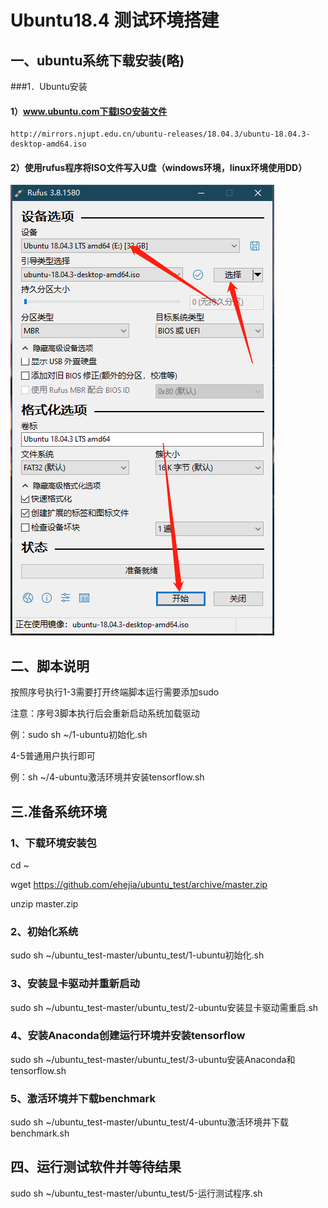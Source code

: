# Ubuntu18.4 测试环境搭建

## 一、ubuntu系统下载安装(略)

###1．Ubuntu安装

####  1）www.ubuntu.com下载ISO安装文件
  
    http://mirrors.njupt.edu.cn/ubuntu-releases/18.04.3/ubuntu-18.04.3-desktop-amd64.iso
	
####  2）使用rufus程序将ISO文件写入U盘（windows环境，linux环境使用DD）
  
![image](https://github.com/ehejia/ubuntu_test/raw/master/images/isotousb.png)

## 二、脚本说明

按照序号执行1-3需要打开终端脚本运行需要添加sudo

注意：序号3脚本执行后会重新启动系统加载驱动

例：sudo sh ~/1-ubuntu初始化.sh

4-5普通用户执行即可

例：sh ~/4-ubuntu激活环境并安装tensorflow.sh

## 三.准备系统环境

### 1、下载环境安装包

cd ~

wget https://github.com/ehejia/ubuntu_test/archive/master.zip

unzip master.zip

### 2、初始化系统

sudo sh ~/ubuntu_test-master/ubuntu_test/1-ubuntu初始化.sh

### 3、安装显卡驱动并重新启动

sudo sh ~/ubuntu_test-master/ubuntu_test/2-ubuntu安装显卡驱动需重启.sh 

### 4、安装Anaconda创建运行环境并安装tensorflow

sudo sh ~/ubuntu_test-master/ubuntu_test/3-ubuntu安装Anaconda和tensorflow.sh

### 5、激活环境并下载benchmark

sudo sh ~/ubuntu_test-master/ubuntu_test/4-ubuntu激活环境并下载benchmark.sh

## 四、运行测试软件并等待结果

sudo sh ~/ubuntu_test-master/ubuntu_test/5-运行测试程序.sh




